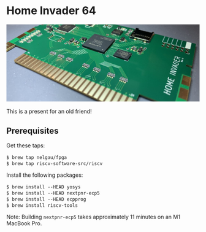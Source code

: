 # Home Invader 64

![Hero](docs/images/hero.jpg)

This is a present for an old friend!

## Prerequisites

Get these taps:

    $ brew tap nelgau/fpga
    $ brew tap riscv-software-src/riscv

Install the following packages:

    $ brew install --HEAD yosys
    $ brew install --HEAD nextpnr-ecp5
    $ brew install --HEAD ecpprog
    $ brew install riscv-tools

Note: Building `nextpnr-ecp5` takes approximately 11 minutes on an M1 MacBook Pro.
